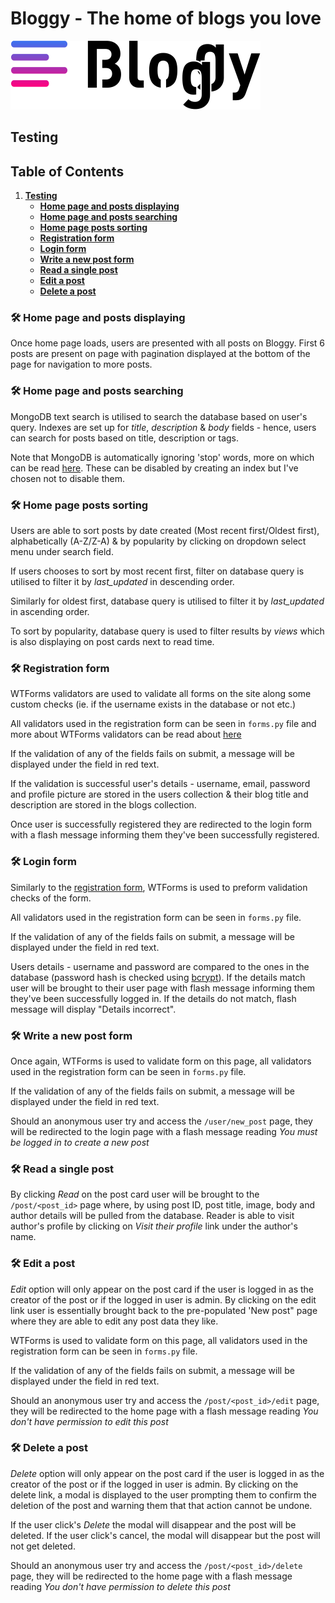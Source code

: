 # Bloggy - The home of blogs you love

![Bloggy logo](../static/img/logo.svg "Bloggy logo Logo")

## Testing

## Table of Contents
1. [**Testing**](#testing)
    - [**Home page and posts displaying**](#🛠-home-page-and-posts-displaying)
    - [**Home page and posts searching**](#🛠-home-page-and-posts-searching)
    - [**Home page posts sorting**](##🛠-home-page-posts-sorting)
    - [**Registration form**](#🛠-registration-gorm)
    - [**Login form**](#🛠-login-form)
    - [**Write a new post form**](#🛠-write-a-new-post-form)
    - [**Read a single post**](#🛠-read-a-single-post)
    - [**Edit a post**](#🛠-edit-a-post)
    - [**Delete a post**](#🛠-delete-a-post)

### 🛠 Home page and posts displaying

Once home page loads, users are presented with all posts on Bloggy. First 6 posts are present on page with pagination displayed at the bottom of the page for navigation to more posts.

### 🛠 Home page and posts searching

MongoDB text search is utilised to search the database based on user's query. Indexes are set up for *title*, *description* & *body* fields - hence, users can search for posts based on title, description or tags. 

Note that MongoDB is automatically ignoring 'stop' words, more on which can be read [here](https://docs.mongodb.com/manual/reference/operator/query/text/#stop-words). These can be disabled by creating an index but I've chosen not to disable them.

### 🛠 Home page posts sorting

Users are able to sort posts by date created (Most recent first/Oldest first), alphabetically (A-Z/Z-A) & by popularity by clicking on dropdown select menu under search field.

If users chooses to sort by most recent first, filter on database query is utilised to filter it by *last_updated* in descending order.

Similarly for oldest first, database query is utilised to filter it by *last_updated* in ascending order.

To sort by popularity, database query is used to filter results by *views* which is also displaying on post cards next to read time.

### 🛠 Registration form

WTForms validators are used to validate all forms on the site along some custom checks (ie. if the username exists in the database or not etc.)

All validators used in the registration form can be seen in `forms.py` file and more about WTForms validators can be read about [here](https://wtforms.readthedocs.io/en/2.3.x/validators/)

If the validation of any of the fields fails on submit, a message will be displayed under the field in red text. 

If the validation is successful user's details - username, email, password and profile picture are stored in the users collection & their blog title and description are stored in the blogs collection.

Once user is successfully registered they are redirected to the login form with a flash message informing them they've been successfully registered.

### 🛠 Login form

Similarly to the [registration form](#registration-form), WTForms is used to preform validation checks of the form. 

All validators used in the registration form can be seen in `forms.py` file.

If the validation of any of the fields fails on submit, a message will be displayed under the field in red text. 

Users details - username and password are compared to the ones in the database (password hash is checked using [bcrypt](https://flask-bcrypt.readthedocs.io/en/latest/)). If the details match user will be brought to their user page with flash message informing them they've been successfully logged in. If the details do not match, flash message will display "Details incorrect".

### 🛠 Write a new post form

Once again, WTForms is used to validate form on this page, all validators used in the registration form can be seen in `forms.py` file.

If the validation of any of the fields fails on submit, a message will be displayed under the field in red text. 

Should an anonymous user try and access the `/user/new_post` page, they will be redirected to the login page with a flash message reading *You must be logged in to create a new post*

### 🛠 Read a single post

By clicking *Read* on the post card user will be brought to the `/post/<post_id>` page where, by using post ID, post title, image, body and author details will be pulled from the database. Reader is able to visit author's profile by clicking on *Visit their profile* link under the author's name.

### 🛠 Edit a post

*Edit* option will only appear on the post card if the user is logged in as the creator of the post or if the logged in user is admin. By clicking on the edit link user is essentially brought back to the pre-populated 'New post" page where they are able to edit any post data they like. 

WTForms is used to validate form on this page, all validators used in the registration form can be seen in `forms.py` file.

If the validation of any of the fields fails on submit, a message will be displayed under the field in red text. 

Should an anonymous user try and access the `/post/<post_id>/edit` page, they will be redirected to the home page with a flash message reading *You don't have permission to edit this post*

### 🛠 Delete a post

*Delete* option will only appear on the post card if the user is logged in as the creator of the post or if the logged in user is admin. By clicking on the delete link, a modal is displayed to the user prompting them to confirm the deletion of the post and warning them that that action cannot be undone. 

If the user click's *Delete* the modal will disappear and the post will be deleted. If the user click's cancel, the modal will disappear but the post will not get deleted. 

Should an anonymous user try and access the `/post/<post_id>/delete` page, they will be redirected to the home page with a flash message reading *You don't have permission to delete this post*









